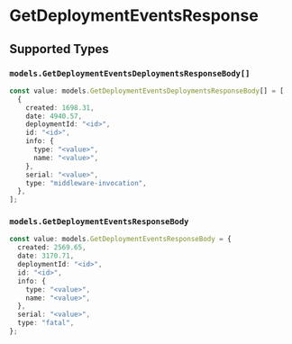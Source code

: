 # GetDeploymentEventsResponse


## Supported Types

### `models.GetDeploymentEventsDeploymentsResponseBody[]`

```typescript
const value: models.GetDeploymentEventsDeploymentsResponseBody[] = [
  {
    created: 1698.31,
    date: 4940.57,
    deploymentId: "<id>",
    id: "<id>",
    info: {
      type: "<value>",
      name: "<value>",
    },
    serial: "<value>",
    type: "middleware-invocation",
  },
];
```

### `models.GetDeploymentEventsResponseBody`

```typescript
const value: models.GetDeploymentEventsResponseBody = {
  created: 2569.65,
  date: 3170.71,
  deploymentId: "<id>",
  id: "<id>",
  info: {
    type: "<value>",
    name: "<value>",
  },
  serial: "<value>",
  type: "fatal",
};
```

